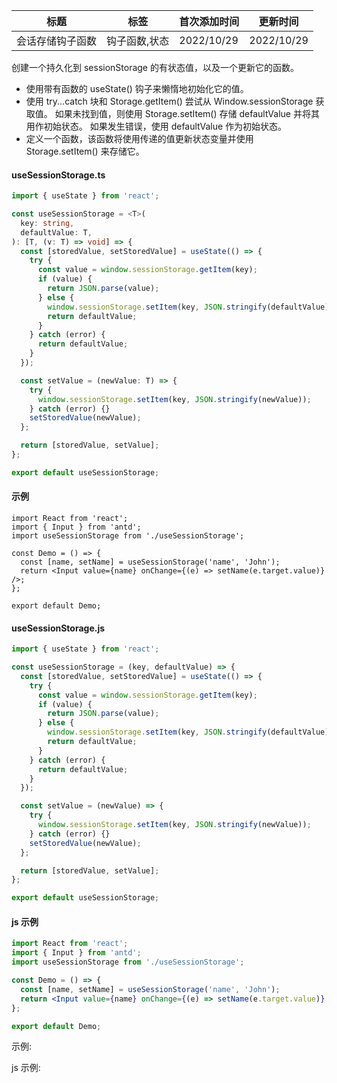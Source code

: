 | 标题             | 标签          | 首次添加时间 | 更新时间   |
| ---------------- | ------------- | ------------ | ---------- |
| 会话存储钩子函数 | 钩子函数,状态 | 2022/10/29   | 2022/10/29 |

创建一个持久化到 sessionStorage 的有状态值，以及一个更新它的函数。

- 使用带有函数的 useState() 钩子来懒惰地初始化它的值。
- 使用 try...catch 块和 Storage.getItem() 尝试从 Window.sessionStorage 获取值。 如果未找到值，则使用 Storage.setItem() 存储 defaultValue 并将其用作初始状态。 如果发生错误，使用 defaultValue 作为初始状态。
- 定义一个函数，该函数将使用传递的值更新状态变量并使用 Storage.setItem() 来存储它。

#### useSessionStorage.ts

```ts
import { useState } from 'react';

const useSessionStorage = <T>(
  key: string,
  defaultValue: T,
): [T, (v: T) => void] => {
  const [storedValue, setStoredValue] = useState(() => {
    try {
      const value = window.sessionStorage.getItem(key);
      if (value) {
        return JSON.parse(value);
      } else {
        window.sessionStorage.setItem(key, JSON.stringify(defaultValue));
        return defaultValue;
      }
    } catch (error) {
      return defaultValue;
    }
  });

  const setValue = (newValue: T) => {
    try {
      window.sessionStorage.setItem(key, JSON.stringify(newValue));
    } catch (error) {}
    setStoredValue(newValue);
  };

  return [storedValue, setValue];
};

export default useSessionStorage;
```

#### 示例

```tsx | pure
import React from 'react';
import { Input } from 'antd';
import useSessionStorage from './useSessionStorage';

const Demo = () => {
  const [name, setName] = useSessionStorage('name', 'John');
  return <Input value={name} onChange={(e) => setName(e.target.value)} />;
};

export default Demo;
```

#### useSessionStorage.js

```js
import { useState } from 'react';

const useSessionStorage = (key, defaultValue) => {
  const [storedValue, setStoredValue] = useState(() => {
    try {
      const value = window.sessionStorage.getItem(key);
      if (value) {
        return JSON.parse(value);
      } else {
        window.sessionStorage.setItem(key, JSON.stringify(defaultValue));
        return defaultValue;
      }
    } catch (error) {
      return defaultValue;
    }
  });

  const setValue = (newValue) => {
    try {
      window.sessionStorage.setItem(key, JSON.stringify(newValue));
    } catch (error) {}
    setStoredValue(newValue);
  };

  return [storedValue, setValue];
};

export default useSessionStorage;
```

#### js 示例

```jsx | pure
import React from 'react';
import { Input } from 'antd';
import useSessionStorage from './useSessionStorage';

const Demo = () => {
  const [name, setName] = useSessionStorage('name', 'John');
  return <Input value={name} onChange={(e) => setName(e.target.value)} />;
};

export default Demo;
```

示例:

<code src="./Demo.zh-CN.tsx"></code>

js 示例:

<code src="./js/Demo.zh-CN.jsx"></code>
